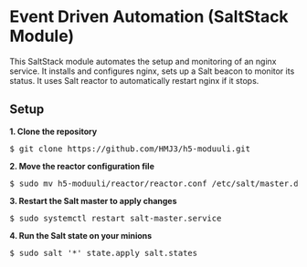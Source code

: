 # Event Driven Automation (SaltStack Module)

This SaltStack module automates the setup and monitoring of an nginx service.
It installs and configures nginx, sets up a Salt beacon to monitor its status.
It uses Salt reactor to automatically restart nginx if it stops.

## Setup

**1. Clone the repository**

<pre>
$ git clone https://github.com/HMJ3/h5-moduuli.git
</pre>

**2. Move the reactor configuration file**

<pre>
$ sudo mv h5-moduuli/reactor/reactor.conf /etc/salt/master.d/
</pre>

**3. Restart the Salt master to apply changes**

<pre>
$ sudo systemctl restart salt-master.service
</pre>

**4. Run the Salt state on your minions**

<pre>
$ sudo salt '*' state.apply salt.states
</pre>

